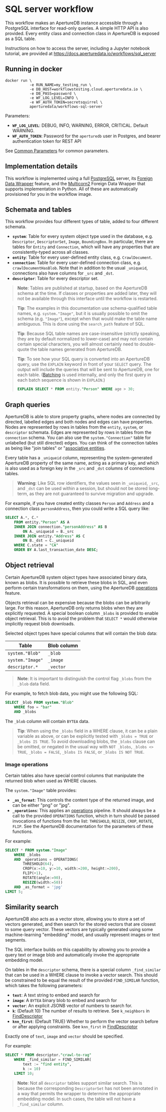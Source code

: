 # SQL server workflow

This workflow makes an ApertureDB instance accessible through a PostgreSQL interface for read-only queries.
A simple HTTP API is also provided.
Every entity class and connection class in ApertureDB is exposed as a SQL table.

Instructions on how to access the server, including a Jupyter notebook tutorial,  are provided at https://docs.aperturedata.io/workflows/sql_server

## Running in docker

```
docker run \
           -e RUN_NAME=my_testing_run \
           -e DB_HOST=workflowstesting.cloud.aperturedata.io \
           -e DB_PASS=password \
           -e WF_LOG_LEVEL=INFO \
           -e WF_AUTH_TOKEN=secretsquirrel \
           aperturedata/workflows-sql-server
```

Parameters: 
* **`WF_LOG_LEVEL`**: DEBUG, INFO, WARNING, ERROR, CRITICAL. Default WARNING.
* **`WF_AUTH_TOKEN`**: Password for the `aperturedb` user in Postgres, and bearer authentication token for REST API

See [Common Parameters](../../README.md#common-parameters) for common parameters.

## Implementation details

This workflow is implemented using 
a full [PostgreSQL](https://www.postgresql.org/) server,
its [Foreign Data Wrapper](https://www.postgresql.org/docs/current/fdwhandler.html) feature,
and the [Multicorn2](https://github.com/pgsql-io/multicorn2) Foreign Data Wrapper that supports implementation in Python.
All of these are automatically provisioned for you in the workflow image.

## Schemata and tables

This workflow provides four different types of table, added to four different schemata.

* **`system`**: Table for every system object type used in the database, e.g. `Descriptor`, `DescriptorSet`, `Image`, `BoundingBox`. In particular, there are tables for `Entity` and `Connection`, which will have any properties that are consistently-typed across all classes.
* **`entity`**: Table for every user-defined entity class, e.g. `CrawlDocument`.
* **`connection`**: Table for every user-defined connection class, e.g. `crawlDocumentHasBlob`. Note that in addition to the usual `_uniqueid`, connections also have columns for `_src` and `_dst`.
* **`descriptor`**: Table for every descriptor set.

> **Note**: Tables are published at startup, based on the ApertureDB schema at the time. If classes or properties are added later, they will not be available through this interface until the workflow is restarted. 

> **Tip**: The examples in this documentation use schema-qualified table names, e.g. `system."Image"`, but it is usually possible to omit the schema (e.g. `"Image"`), except when that would make the table name ambiguous.
This is done using the `search_path` feature of SQL.

> **Tip**: Because SQL table names are case-insensitive (strictly speaking, they are by default normalized to lower-case) and may not contain certain special characters, you will almost certainly need to double-quote the table names generated from ApertureDB.

> **Tip**: To see how your SQL query is converted into an ApertureDB query, use the `EXPLAIN` keyword in front of your `SELECT` query. The output will include the queries that will be sent to ApertureDB, one for each table. ([Batching](https://docs.aperturedata.io/query_language/Reference/shared_command_parameters/batch) is used internally, and only the first query in each batch sequence is shown in `EXPLAIN`.)
> ```sql
> EXPLAIN SELECT * FROM entity."Person" WHERE age > 30;
>```

## Graph queries

ApertureDB is able to store property graphs, where nodes are connected by directed, labelled edges and both nodes and edges can have properties.
Nodes are represented by rows in tables from the `entity`, `system`, or `descriptor` schemata.
Edges are represented by rows in tables from the `connection` schema.
You can also use the `system."Connection"` table for unlabelled (but still directed) edges.
You can think of the connection tables as being like "join tables" or "[associative entities](https://en.wikipedia.org/wiki/Associative_entity).

Every table has a `_uniqueid` column, representing the system-generated ApertureDB property of the same name, acting as a primary key, and which is also used as a foreign key in the `_src` and `_dst` columns of connections tables.

> **Warning**: Like SQL row identifiers, the values seen in `_uniqueid`, `_src`, and `_dst` can be used within a session, but should not be stored long-term, as they are not guaranteed to survive migration and upgrade.

For example, if you have created entity classes `Person` and `Address` and a connection class `personAddress`, then you could write a SQL query like:

```sql
SELECT A.*, C.* 
    FROM entity."Person" AS A
    INNER JOIN connection."personAddress" AS B 
        ON A._uniqueid = B._src
    INNER JOIN entity."Address" AS C
        ON B._dst = C._uniqueid
    WHERE C.state = "CA"
    ORDER BY A.last_transaction_date DESC;
```

## Object retrieval 

Certain ApertureDB system object types have associated binary data, known as blobs.
It is possible to retrieve these blobs in SQL, and even perform certain transformations on them, using the ApertureDB [operations](https://docs.aperturedata.io/query_language/Reference/shared_command_parameters/operations) feature.

Objects retrieval can be expensive because the blobs can be arbitrarily large.
For this reason, ApertureDB only returns blobs when they are explicitly requested.
A special boolean column `_blobs` is provided to enable object retrieval.
This is to avoid the problem that `SELECT *` would otherwise implicitly request blob downloads.

Selected object types have special columns that will contain the blob data:

| Table | Blob column |
| --- | --- |
| `system."Blob"` | `_blob` |
| `system."Image"` | `_image` |
| `descriptor.*` | `_vector` |

> **Note**: It is important to distinguish the control flag `_blobs` from the `_blob` data field.

For example, to fetch blob data, you might use the following SQL:

```sql
SELECT _blob FROM system."Blob"
    WHERE foo = "bar"
    AND _blobs
```

The `_blob` column will contain `BYTEA` data.

> **Tip**: When using the `_blobs` field in a WHERE clause, it can be a plain variable as above, or can be explicitly tested with `_blobs = TRUE` or `_blobs IS TRUE`. To avoid downloading blobs, the `_blobs` clause can be omitted, or negated in the usual way with `NOT _blobs`, `_blobs <> TRUE`, `_blobs = FALSE`, `_blobs IS FALSE`, or `_blobs IS NOT TRUE`.

### Image operations

Certain tables also have special control columns that manipulate the returned blob when used as WHERE clauses.

The `system."Image"` table provides:
* **`_as_format`**: This controls the content type of the returned image, and can be either "png" or "jpg".
* **`_operations`**:  This applies an [operations](https://docs.aperturedata.io/query_language/Reference/shared_command_parameters/operations) pipeline. It should always be a call to the provided `OPERATIONS` function, which in turn should be passed invocations of functions from the list: `THRESHOLD`, `RESIZE`, `CROP`, `ROTATE`, `FLIP`. See the ApertureDB documentation for the parameters of these functions.

For example:
```sql
SELECT * FROM system."Image" 
    WHERE _blobs
    AND _operations = OPERATIONS(
        THRESHOLD(64), 
        CROP(x:=10, y:=10, width:=200, height:=200),
        FLIP(+1),
        ROTATE(angle:=90),
        RESIZE(width:=50))
    AND _as_format = 'jpg'
LIMIT 5;
```

## Similarity search

ApertureDB also acts as a vector store, allowing you to store a set of vectors generated, and then search for the stored vectors that are closest to some query vector. These vectors are typically generated using some machine-learning "embedding" model, and usually represent images or text segments.

The SQL interface builds on this capability by allowing you to provide a query text or image blob and automatically invoke the appropriate embedding model.

On tables in the `descriptor` schema, there is a special column `_find_similar` that can be used in a WHERE clause to invoke a vector search. This should be constrained to be equal the result of the provided `FIND_SIMILAR` function, which takes the following parameters:
* **`text`**: A text string to embed and search for
* **`image`**: A `BYTEA` binary blob to embed and search for
* **`vector`**: An explicit JSONB vector of numbers to search for.
* **`k`**: (Default 10) The number of results to retrieve. See `k_neighbors` in [FindDescriptor](https://docs.aperturedata.io/query_language/Reference/descriptor_commands/desc_commands/FindDescriptor)
* **`knn_first`**: (Default TRUE) Whether to perform the vector search before or after applying constraints. See `knn_first` in [FindDescriptor](https://docs.aperturedata.io/query_language/Reference/descriptor_commands/desc_commands/FindDescriptor)

Exactly one of `text`, `image` and `vector` should be specified.

For example:
```sql
SELECT * FROM descriptor."crawl-to-rag"
    WHERE _find_similar = FIND_SIMILAR(
        text := "find entity",
        k := 10)
    LIMIT 10;
```

> **Note**: Not all `descriptor` tables support similar search. This is because the corresponding `DescriptorSet` has not been annotated in a way that permits the wrapper to determine the appropriate embedding model. In such cases, the table will not have a `_find_similar` column.
